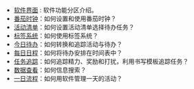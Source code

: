- [软件界面](interface.md) : 软件功能分区介绍。
- [番茄时钟](timer.md)：如何设置和使用番茄时钟？
- [活动清单](activity.md)：如何设置活动清单选择待办任务？
- [标签系统](tag.md)：如何使用标签系统？
- [今日待办](today.md)：如何转换和追踪活动与待办？
- [每日日程](timetable.md)：如何将待办安排在时间表中？
- [任务追踪](task.md)：如何追踪精力、奖励和打扰，利用书写模板追踪任务？
- [数据查看](search.md)：如何信息搜索？
- [一日流程](workflow.md)：如何用软件管理一天的活动？

